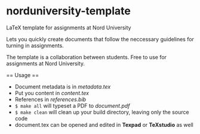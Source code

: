 # norduniversity-template
LaTeX template for assignments at Nord University

Lets you quickly create documents that follow the neccessary guidelines for turning in assignments.

The template is a collaboration between students. Free to use for assignments at Nord University.

== Usage ==

* Document metadata is in _metadata.tex_
* Put you content in _content.tex_
* References in _references.bib_
* `$ make all` will typeset a PDF to _document.pdf_
* `$ make clean` will clean up your build directory, leaving only the source code
* document.tex can be opened and edited in __Texpad__ or __TeXstudio__ as well
